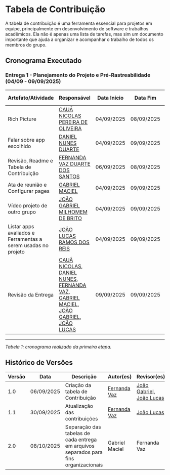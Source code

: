 # Tabela de Contribuição

A tabela de contribuição é uma ferramenta essencial para projetos em equipe, principalmente em desenvolvimento de software e trabalhos acadêmicos. Ela não é apenas uma lista de tarefas, mas sim um documento importante que ajuda a organizar e acompanhar o trabalho de todos os membros do grupo.

## Cronograma Executado

### Entrega 1 - Planejamento do Projeto e Pré-Rastreabilidade (04/09 - 09/09/2025)

| Artefato/Atividade | Responsável | Data Início | Data Fim | Link da Atividade |
|-------------------|-------------|-------------|----------|-------------------|
| Rich Picture | [CAUÃ NICOLAS PEREIRA DE OLIVEIRA](https://github.com/cauanicolas) | 04/09/2025 | 08/09/2025 | [Ver Rich Picture](https://requisitos-de-software.github.io/2025.2-Grupo06/pre-rastreabilidade/rich_picture) |
| Falar sobre app escolhido | [DANIEL NUNES DUARTE](https://github.com/DanNunes777) | 04/09/2025 | 09/09/2025 | [Ver Atividade](https://requisitos-de-software.github.io/2025.2-Grupo06/Planejamento/Aplicativoescolhido) |
| Revisão, Readme e Tabela de Contribuição | [FERNANDA VAZ DUARTE DOS SANTOS](https://github.com/Fernandavazgit1) | 06/09/2025 | 08/09/2025 | [Ver Documentação](https://requisitos-de-software.github.io/2025.2-Grupo06) |
| Ata de reunião e Configurar pages | [GABRIEL MACIEL](https://github.com/GabrielMacielBR) | 04/09/2025 | 09/09/2025 | [Ver Atividade](https://requisitos-de-software.github.io/2025.2-Grupo06/Atas%20de%20Reunião/ata1) |
| Vídeo projeto de outro grupo | [JOÃO GABRIEL MILHOMEM DE BRITO](https://github.com/JoaoComTil) | 04/09/2025 | 09/09/2025 | [Ver Atividade](https://requisitos-de-software.github.io/2025.2-Grupo06/Apresentação/apresentacao01) |
| Listar apps avaliados e Ferramentas a serem usadas no projeto | [JOÃO LUCAS RAMOS DOS REIS](https://github.com/Joaolramos) | 04/09/2025 | 09/09/2025 | [Ver Atividade](https://requisitos-de-software.github.io/2025.2-Grupo06/Planejamento/Aplicativoescolhido) |
| Revisão da Entrega | [CAUÃ NICOLAS](https://github.com/cauanicolas), [DANIEL NUNES](https://github.com/DanNunes777), [FERNANDA VAZ](https://github.com/Fernandavazgit1), [GABRIEL MACIEL](https://github.com/GabrielMacielBR), [JOÃO GABRIEL](https://github.com/JoaoComTil), [JOÃO LUCAS](https://github.com/Joaolramos) | 09/09/2025 | 09/09/2025 | [Ver Revisão](https://requisitos-de-software.github.io/2025.2-Grupo06) |

---
*Tabela 1: cronograma realizado da primeira etapa.*

## Histórico de Versões

| Versão | Data       | Descrição                          | Autor(es)       | Revisor(es)          |
|--------|------------|------------------------------------|----------------|---------------------|
| 1.0    | 06/09/2025 | Criação da tabela de Contribuição  | [Fernanda Vaz](https://github.com/Fernandavazgit1) | [João Gabriel](https://github.com/JoaoComTil), [João Lucas](https://github.com/Joaolramos) |
| 1.1    | 30/09/2025 | Atualização das contribuições      | [Fernanda Vaz](https://github.com/Fernandavazgit1) | [João Lucas](https://github.com/Joaolramos) |
| 2.0 | 08/10/2025 | Separação das tabelas de cada entrega em arquivos separados para fins organizacionais | Gabriel Maciel | Fernanda Vaz |
